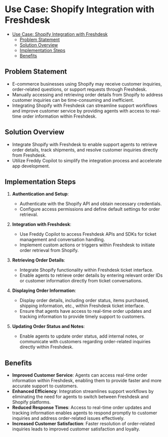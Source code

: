 # Use Case: Shopify Integration with Freshdesk

- [Use Case: Shopify Integration with Freshdesk](#use-case-shopify-integration-with-freshdesk)
  - [Problem Statement](#problem-statement)
  - [Solution Overview](#solution-overview)
  - [Implementation Steps](#implementation-steps)
  - [Benefits](#benefits)

## Problem Statement
- E-commerce businesses using Shopify may receive customer inquiries, order-related questions, or support requests through Freshdesk.
- Manually accessing and retrieving order details from Shopify to address customer inquiries can be time-consuming and inefficient.
- Integrating Shopify with Freshdesk can streamline support workflows and improve customer service by providing agents with access to real-time order information within Freshdesk.

## Solution Overview
- Integrate Shopify with Freshdesk to enable support agents to retrieve order details, track shipments, and resolve customer inquiries directly from Freshdesk.
- Utilize Freddy Copilot to simplify the integration process and accelerate app development.

## Implementation Steps

1. **Authentication and Setup**:
   - Authenticate with the Shopify API and obtain necessary credentials.
   - Configure access permissions and define default settings for order retrieval.

2. **Integration with Freshdesk**:
   - Use Freddy Copilot to access Freshdesk APIs and SDKs for ticket management and conversation handling.
   - Implement custom actions or triggers within Freshdesk to initiate order retrieval from Shopify.

3. **Retrieving Order Details**:
   - Integrate Shopify functionality within Freshdesk ticket interface.
   - Enable agents to retrieve order details by entering relevant order IDs or customer information directly from ticket conversations.

4. **Displaying Order Information**:
   - Display order details, including order status, items purchased, shipping information, etc., within Freshdesk ticket interface.
   - Ensure that agents have access to real-time order updates and tracking information to provide timely support to customers.

5. **Updating Order Status and Notes**:
   - Enable agents to update order status, add internal notes, or communicate with customers regarding order-related inquiries directly within Freshdesk.

## Benefits
- **Improved Customer Service**: Agents can access real-time order information within Freshdesk, enabling them to provide faster and more accurate support to customers.
- **Enhanced Efficiency**: Integration streamlines support workflows by eliminating the need for agents to switch between Freshdesk and Shopify platforms.
- **Reduced Response Times**: Access to real-time order updates and tracking information enables agents to respond promptly to customer inquiries and address order-related issues effectively.
- **Increased Customer Satisfaction**: Faster resolution of order-related inquiries leads to improved customer satisfaction and loyalty.
